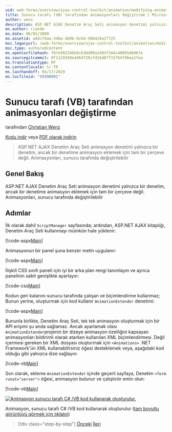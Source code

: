 ```yaml
---
uid: web-forms/overview/ajax-control-toolkit/animation/modifying-animations-from-the-server-side-vb
title: Sunucu tarafı (VB) tarafından animasyonları değiştirme | Microsoft Docs
author: wenz
description: ASP.NET AJAX Denetim Araç Seti animasyon denetimi yalnızca bir denetim, ancak bir denetime animasyon eklemek için tam bir çerçeve değil. Animasyonları da olabilir...
ms.author: riande
ms.date: 06/02/2008
ms.assetid: addcf4aa-340a-460b-9c64-506424a1f725
msc.legacyurl: /web-forms/overview/ajax-control-toolkit/animation/modifying-animations-from-the-server-side-vb
msc.type: authoredcontent
ms.openlocfilehash: fb7e992246b9c630d99a1493f344c4089540d67e
ms.sourcegitcommit: 0f1119340e4464720cfd16d0ff15764746ea1fea
ms.translationtype: MT
ms.contentlocale: tr-TR
ms.lasthandoff: 04/17/2019
ms.locfileid: "59398091"
---
```

# <a name="modifying-animations-from-the-server-side-vb"></a>Sunucu tarafı (VB) tarafından animasyonları değiştirme

tarafından [Christian Wenz](https://github.com/wenz)

[Kodu indir](http://download.microsoft.com/download/f/9/a/f9a26acd-8df4-4484-8a18-199e4598f411/Animation9.vb.zip) veya [PDF olarak indirin](http://download.microsoft.com/download/6/7/1/6718d452-ff89-4d3f-a90e-c74ec2d636a3/animation9VB.pdf)

> ASP.NET AJAX Denetim Araç Seti animasyon denetimi yalnızca bir denetim, ancak bir denetime animasyon eklemek için tam bir çerçeve değil. Animasyonları, sunucu tarafında değiştirilebilir


## <a name="overview"></a>Genel Bakış

ASP.NET AJAX Denetim Araç Seti animasyon denetimi yalnızca bir denetim, ancak bir denetime animasyon eklemek için tam bir çerçeve değil. Animasyonları, sunucu tarafında değiştirilebilir

## <a name="steps"></a>Adımlar

İlk olarak dahil `ScriptManager` sayfasında; ardından, ASP.NET AJAX kitaplığı, Denetim Araç Seti kullanmayı mümkün hale yüklenir:

[!code-aspx[Main](modifying-animations-from-the-server-side-vb/samples/sample1.aspx)]

Animasyonun bir panel şuna benzer metin uygulanır:

[!code-aspx[Main](modifying-animations-from-the-server-side-vb/samples/sample2.aspx)]

İlişkili CSS sınıfı paneli için iyi bir arka plan rengi tanımlayın ve ayrıca panelinin sabit genişlikte ayarlayın:

[!code-css[Main](modifying-animations-from-the-server-side-vb/samples/sample3.css)]

Kodun geri kalanını sunucu tarafında çalışan ve biçimlendirme kullanmaz; Bunun yerine, oluşturmak için kod kullanır `AnimationExtender` denetimi:

[!code-aspx[Main](modifying-animations-from-the-server-side-vb/samples/sample4.aspx)]

Bununla birlikte, Denetim Araç Seti, tek tek animasyon oluşturmak için bir API erişimi şu anda sağlamaz. Ancak ayarlamak olası `AnimationExtender`projenin bir dizeye animasyon özelliğini kapsayan animasyonları bildirimli olarak atarken kullanılan XML biçimlendirmesi. Değil içermesi gereken bir XML dosyası oluşturmak için `<Animations>` .NET Framework'ün XML kullanabilirsiniz öğesi desteklemek veya, aşağıdaki kod olduğu gibi yalnızca dize sağlayın:

[!code-vb[Main](modifying-animations-from-the-server-side-vb/samples/sample5.vb)]

Son olarak, ekleme `AnimationExtender` içinde geçerli sayfaya, Denetim `<form runat="server">` öğesi, animasyon bulunur ve çalıştırılır emin olun:

[!code-vb[Main](modifying-animations-from-the-server-side-vb/samples/sample6.vb)]


[![Animasyon sunucu tarafı C# /VB kod kullanarak oluşturulur.](modifying-animations-from-the-server-side-vb/_static/image2.png)](modifying-animations-from-the-server-side-vb/_static/image1.png)

Animasyon, sunucu tarafı C# /VB kod kullanarak oluşturulur ([tam boyutlu görüntüyü görmek için tıklatın](modifying-animations-from-the-server-side-vb/_static/image3.png))

> [!div class="step-by-step"]
> [Önceki](triggering-an-animation-in-another-control-vb.md)
> [İleri](executing-animations-using-client-side-code-vb.md)
